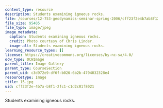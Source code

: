 ```yaml
---
content_type: resource
description: Students examining igneous rocks.
file: /courses/12-753-geodynamics-seminar-spring-2006/cff23f2e4b7ab8f12fc1c1d2c01f8021_15.jpg
file_size: 95405
file_type: image/jpeg
image_metadata:
  caption: Students examining igneous rocks.
  credit: Photo courtesy of Chris Linder.
  image-alt: Students examining igneous rocks.
learning_resource_types: []
license: https://creativecommons.org/licenses/by-nc-sa/4.0/
ocw_type: OCWImage
parent_title: Image Gallery
parent_type: CourseSection
parent_uid: c3d972e9-df6f-b026-6b2b-4704032328e4
resourcetype: Image
title: 15.jpg
uid: cff23f2e-4b7a-b8f1-2fc1-c1d2c01f8021
---
```

Students examining igneous rocks.